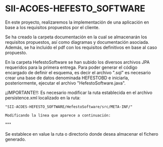 # SII-ACOES-HEFESTO_SOFTWARE
En este proyecto, realizaremos la implementación de una aplicación en base a los requisitos propuestos por el cliente.

Se ha creado la carpeta documentación en la cual se almacenarán los requisitos propuestos, así como diagramas y documentación asociada. Además, se ha incluido el pdf con los requisitos definitivos en base al caso propuesto.


En la carpeta HefestoSoftware se han subido los diversos archivos JPA requeridos para la primera entrega.
Para poder generar el código encargado de definir el esquema, es decir el archivo ".sql" es necesario crear una base de datos denominada HEFESTOBD e iniciarla, posteriormente, ejecutar el archivo "HefestoSoftware.java".

¡¡IMPORTANTE!!: Es necesario modificar la ruta establecida en el archivo persistence.xml localizado en la ruta:

	"SII-ACOES-HEFESTO_SOFTWARE/HefestoSoftware/src/META-INF/"

	Modificando la línea que aparece a continuación:

 "<property name="javax.persistence.schema-generation.scripts.create-target" value="/Users/ivan/Desktop/create.sql"/>""

 Se establece en value la ruta o directorio donde desea almacenar el fichero generado.

 
